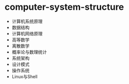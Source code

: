 # computer-system-structure

- 计算机系统原理
- 数据结构
- 计算机网络原理
- 高等数学
- 离散数学
- 概率论与数理统计
- 系统架构
- 设计模式
- 操作系统
- Linux与Shell

